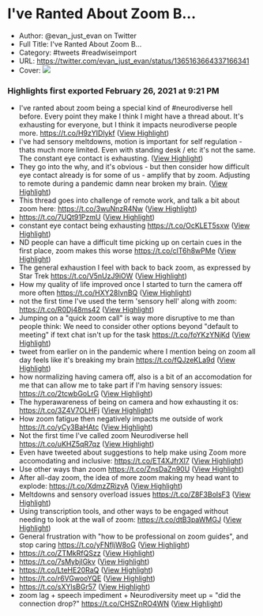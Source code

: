 # I've Ranted About Zoom B...

- Author: @evan_just_evan on Twitter
- Full Title: I've Ranted About Zoom B...
- Category: #tweets #readwiseimport
- URL: https://twitter.com/evan_just_evan/status/1365163664337166341
- Cover: ![](https://pbs.twimg.com/profile_images/1352305122894819328/sjWkLXdZ.jpg)

### Highlights first exported February 26, 2021 at 9:21 PM

- I've ranted about zoom being a special kind of #neurodiverse hell before.
  Every point they make I think I might have a thread about.
  It's exhausting for everyone, but I think it impacts neurodiverse people more. https://t.co/H9zYIDlykf ([View Highlight](https://twitter.com/evan_just_evan/status/1365163664337166341))
- I've had sensory meltdowns, motion is important for self regulation - thats much more limited.
  Even with standing desk / etc it's not the same.
  The constant eye contact is exhausting. ([View Highlight](https://twitter.com/evan_just_evan/status/1365163665847164928))
- They go into the why, and it's obvious - but then consider how difficult eye contact already is for some of us - amplify that by zoom.
  Adjusting to remote during a pandemic damn near broken my brain. ([View Highlight](https://twitter.com/evan_just_evan/status/1365163666631495684))
- This thread goes into challenge of remote work, and talk a bit about zoom here:
  https://t.co/3wuNnzR4Nw ([View Highlight](https://twitter.com/evan_just_evan/status/1365276602880446467))
- https://t.co/7UQt91PzmU ([View Highlight](https://twitter.com/evan_just_evan/status/1365276604239384576))
- constant eye contact being exhausting
  https://t.co/OcKLET5sxw ([View Highlight](https://twitter.com/evan_just_evan/status/1365276605346627589))
- ND people can have a difficult time picking up on certain cues in the first place, zoom makes this worse
  https://t.co/clT6h8wPMe ([View Highlight](https://twitter.com/evan_just_evan/status/1365276606554656768))
- The general exhaustion I feel with back to back zoom, as expressed by Star Trek
  https://t.co/V5nUzJ9iOW ([View Highlight](https://twitter.com/evan_just_evan/status/1365276607729041411))
- How my quality of life improved once I started to turn the camera off more often
  https://t.co/HXY28IvnBQ ([View Highlight](https://twitter.com/evan_just_evan/status/1365276609041862656))
- not the first time I've used the term 'sensory hell' along with zoom:
  https://t.co/R0Dj48ms42 ([View Highlight](https://twitter.com/evan_just_evan/status/1365276610363092995))
- Jumping on a "quick zoom call" is way more disruptive to me than people think:
  We need to consider other options beyond "default to meeting" if text chat isn't up for the task
  https://t.co/foYKzYNjKd ([View Highlight](https://twitter.com/evan_just_evan/status/1365276611592024065))
- tweet from earlier on in the pandemic where I mention being on zoom all day feels like it's breaking my brain
  https://t.co/fQJzeKLa9d ([View Highlight](https://twitter.com/evan_just_evan/status/1365276612850290690))
- how normalizing having camera off, also is a bit of an accomodation for me that can allow me to take part if I'm having sensory issues:
  https://t.co/2tcwbGoLrG ([View Highlight](https://twitter.com/evan_just_evan/status/1365276614016311304))
- The hyperawareness of being on camera and how exhausting it os:
  https://t.co/3Z4V7OLHFj ([View Highlight](https://twitter.com/evan_just_evan/status/1365276615278788608))
- How zoom fatigue then negatively impacts me outside of work
  https://t.co/yCy3BaHAtc ([View Highlight](https://twitter.com/evan_just_evan/status/1365276616469929987))
- Not the first time I've called zoom Neurodiverse hell
  https://t.co/uKHZ5qR7qz ([View Highlight](https://twitter.com/evan_just_evan/status/1365276617631744000))
- Even have tweeted about suggestions to help make using Zoom more accomodating and inclusive:
  https://t.co/ET4XJfrXl7 ([View Highlight](https://twitter.com/evan_just_evan/status/1365276618818809857))
- Use other ways than zoom
  https://t.co/ZnsDaZn90U ([View Highlight](https://twitter.com/evan_just_evan/status/1365276620035141633))
- After all-day zoom, the idea of more zoom making my head want to explode:
  https://t.co/XdmzZRizyA ([View Highlight](https://twitter.com/evan_just_evan/status/1365276621205344256))
- Meltdowns and sensory overload issues
  https://t.co/Z8F3BolsF3 ([View Highlight](https://twitter.com/evan_just_evan/status/1365276622400745473))
- Using transcription tools, and other ways to be engaged without needing to look at the wall of zoom:
  https://t.co/dtB3paWMGJ ([View Highlight](https://twitter.com/evan_just_evan/status/1365276623717560322))
- General frustration with "how to be professional on zoom guides", and stop caring
  https://t.co/yFNfljW8oG ([View Highlight](https://twitter.com/evan_just_evan/status/1365276625546452995))
- https://t.co/ZTMkRfQSzz ([View Highlight](https://twitter.com/evan_just_evan/status/1365276626938961920))
- https://t.co/7sMybjlGkv ([View Highlight](https://twitter.com/evan_just_evan/status/1365276628088205312))
- https://t.co/LteHE20RaQ ([View Highlight](https://twitter.com/evan_just_evan/status/1365276629396815874))
- https://t.co/r6VGwooYQE ([View Highlight](https://twitter.com/evan_just_evan/status/1365276630567047169))
- https://t.co/sXYlsBGr57 ([View Highlight](https://twitter.com/evan_just_evan/status/1365276631745626119))
- zoom lag + speech impediment + Neurodiversity meet up = "did the connection drop?"
  https://t.co/CHSZnRO4WN ([View Highlight](https://twitter.com/evan_just_evan/status/1365276633117184000))
